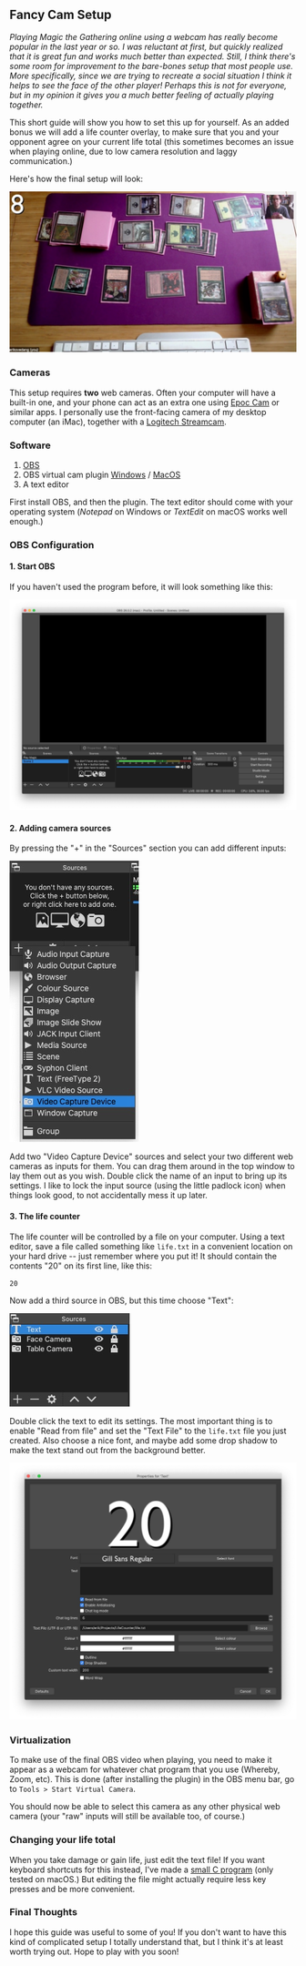 ## Fancy Cam Setup

*Playing Magic the Gathering online using a webcam has really become popular in the last year or so. I was reluctant at first, but quickly realized that it is great fun and works much better than expected. Still, I think there's some room for improvement to the bare-bones setup that most people use. More specifically, since we are trying to recreate a social situation I think it helps to see the face of the other player! Perhaps this is not for everyone, but in my opinion it gives you a much better feeling of actually playing together.*

This short guide will show you how to set this up for yourself. As an added bonus we will add a life counter overlay, to make sure that you and your opponent agree on your current life total (this sometimes becomes an issue when playing online, due to low camera resolution and laggy communication.)

Here's how the final setup will look:

<img src="img/final_result.jpg">


### Cameras

This setup requires **two** web cameras. Often your computer will have a built-in one, and your phone can act as an extra one using [Epoc Cam]() or similar apps. I personally use the front-facing camera of my desktop computer (an iMac), together with a [Logitech Streamcam](https://www.logitech.com/en-us/products/webcams/streamcam.960-001289.html).


### Software

1. [OBS](https://obsproject.com/)
2. OBS virtual cam plugin [Windows](https://obsproject.com/forum/resources/obs-virtualcam.949/) / [MacOS](https://github.com/johnboiles/obs-mac-virtualcam)
3. A text editor

First install OBS, and then the plugin. The text editor should come with your operating system (*Notepad* on Windows or *TextEdit* on macOS works well enough.)


### OBS Configuration

#### 1. Start OBS

If you haven't used the program before, it will look something like this:

<img src="img/obs_empty.jpg">

#### 2. Adding camera sources

By pressing the "+" in the "Sources" section you can add different inputs:

<img src="img/obs_add_camera.jpg">

Add two "Video Capture Device" sources and select your two different web cameras as inputs for them. You can drag them around in the top window to lay them out as you wish. Double click the name of an input to bring up its settings. I like to lock the input source (using the little padlock icon) when things look good, to not accidentally mess it up later.

#### 3. The life counter

The life counter will be controlled by a file on your computer. Using a text editor, save a file called something like `life.txt` in a convenient location on your hard drive -- just remember where you put it! It should contain the contents "20" on its first line, like this:

```text
20
```

Now add a third source in OBS, but this time choose "Text":

<img src="img/obs_final_scene.jpg">

Double click the text to edit its settings. The most important thing is to enable "Read from file" and set the "Text File" to the `life.txt` file you just created. Also choose a nice font, and maybe add some drop shadow to make the text stand out from the background better.

<img src="img/obs_text_properties.jpg">


### Virtualization

To make use of the final OBS video when playing, you need to make it appear as a webcam for whatever chat program that you use (Whereby, Zoom, etc). This is done (after installing the plugin) in the OBS menu bar, go to `Tools > Start Virtual Camera`.

You should now be able to select this camera as any other physical web camera (your "raw" inputs will still be available too, of course.)


### Changing your life total

When you take damage or gain life, just edit the text file! If you want keyboard shortcuts for this instead, I've made a [small C program](lifecounter.c) (only tested on macOS.) But editing the file might actually require less key presses and be more convenient.


### Final Thoughts

I hope this guide was useful to some of you! If you don't want to have this kind of complicated setup I totally understand that, but I think it's at least worth trying out. Hope to play with you soon!
